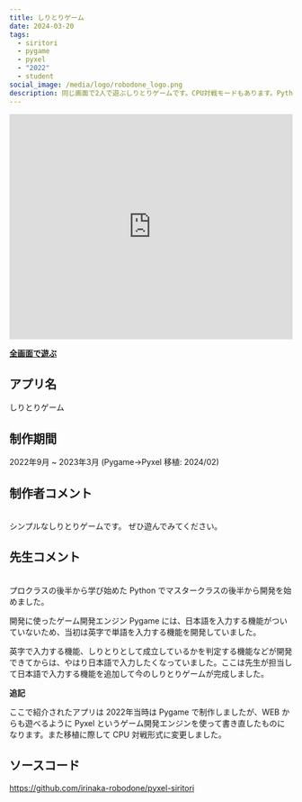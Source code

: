```yaml
---
title: しりとりゲーム
date: 2024-03-20
tags:
  - siritori
  - pygame
  - pyxel
  - "2022"
  - student
social_image: /media/logo/robodone_logo.png
description: 同じ画面で2人で遊ぶしりとりゲームです。CPU対戦モードもあります。Python で Pygame というゲーム開発エンジンを使って開発したものを、WEBアプリ化するために Pyxel に移植したものです。
---
```


<iframe src="https://irinaka-robodone.github.io/pyxel-siritori/" width="100%" height="400px" frameborder="0" scrolling="no"></iframe>

<b>[全画面で遊ぶ](https://irinaka-robodone.github.io/pyxel-siritori/)</b>

## アプリ名
しりとりゲーム

## 制作期間
2022年9月 ~ 2023年3月 (Pygame→Pyxel 移植: 2024/02)

## 制作者コメント
<br>
シンプルなしりとりゲームです。
ぜひ遊んでみてください。

## 先生コメント
<br>
プロクラスの後半から学び始めた Python でマスタークラスの後半から開発を始めました。

開発に使ったゲーム開発エンジン Pygame には、日本語を入力する機能がついていないため、当初は英字で単語を入力する機能を開発していました。

英字で入力する機能、しりとりとして成立しているかを判定する機能などが開発できてからは、やはり日本語で入力したくなっていました。ここは先生が担当して日本語で入力する機能を追加して今のしりとりゲームが完成しました。

<b>追記</b>

ここで紹介されたアプリは 2022年当時は Pygame で制作しましたが、WEB からも遊べるように Pyxel というゲーム開発エンジンを使って書き直したものになります。また移植に際して CPU 対戦形式に変更しました。

## ソースコード
https://github.com/irinaka-robodone/pyxel-siritori